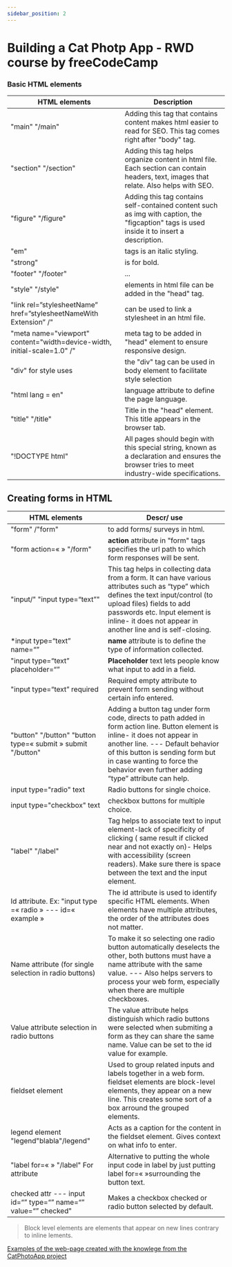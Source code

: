 ```yaml
---
sidebar_position: 2
---
```


# Building a Cat Photp App - RWD course by freeCodeCamp

### Basic HTML elements

| HTML elements    | Description |
| -------- | ------- |
| "main" "/main"  | Adding this tag that contains content makes html easier to read for SEO. This tag comes right after "body" tag.    |
| "section" "/section" | Adding this tag helps organize content in html file. Each section can contain headers, text, images that relate. Also helps with SEO.     |
| "figure" "/figure"    | Adding this tag contains self-contained content such as img with caption, the "figcaption" tags is used inside it to insert a description.    |
| "em"    | tags is an italic styling.   |
| "strong"    | is for bold.    |
| "footer" "/footer"    | ...   |
| "style" "/style"    | elements in html file can be added in the "head" tag.   |
| "link rel=”stylesheetName” href=”stylesheetNameWith Extension” /"     | can be used to link a stylesheet in an html file.    |
| "meta name="viewport" content="width=device-width, initial-scale=1.0" /"    | meta tag to be added in "head" element to ensure responsive design.    |
| "div" for style uses    | the "div" tag  can be used in body element to facilitate style selection|
| "html lang = en"| language attribute to define the page language.    |
| "title" "/title"    | Title in the "head" element. This title appears in the browser tab.   |
| "!DOCTYPE html"    | All pages should begin with this special string, known as a declaration and ensures the browser tries to meet industry-wide specifications.    |


## Creating forms in HTML

|HTML elements |Descr/ use    |
|---|---|
|"form" /"form"|to add forms/ surveys in html.|
| "form action=«   » "/form"   | **action** attribute in "form" tags specifies the url path to which form responses will be sent.  |
|"input/" "input type=“text”" | This tag helps in collecting data from a form. It can have various attributes such as “type” which defines the text input/control (to upload files) fields to add passwords etc. Input element is inline- it does not appear in another line and is self-closing.  |
|*input type=“text” name=“”|  **name** attribute is to define the type of information collected. |
|"input type=“text” placeholder=“” | **Placeholder** text lets people know what input to add in a field.  |
|"input type=“text” required | Required empty attribute to prevent form sending without certain info entered.|
|"button" "/button"  "button type=« submit » submit "/button"|Adding a button tag under form code, directs to path added in form action line. Button element is inline- it does not appear in another line. --- Default behavior of this button is sending form but in case wanting to force the behavior even further adding “type” attribute can help.|
|input type="radio" text  | Radio buttons for single choice.|
|input type="checkbox" text| checkbox buttons for multiple choice.| | 
|"label" "/label" | Tag helps to associate text to input element-lack of specificity of clicking ( same result if clicked near and not exactly on)- Helps with accessibility (screen readers). Make sure there is space between the text and the input element.  |
|Id attribute. Ex: "input type =« radio » --- id=« example »| The id attribute is used to identify specific HTML elements. When elements have multiple attributes, the order of the attributes does not matter. |
|Name attribute (for single selection in radio buttons) |  To make it so selecting one radio button automatically deselects the other, both buttons must have a name attribute with the same value. --- Also helps servers to process your web form, especially when there are multiple checkboxes.|
|Value attribute selection in radio buttons |  The value attribute helps distinguish which radio buttons were selected when submiting a form as they can share the same name. Value can be set to the id value for example.|
|fieldset element |  Used to group related inputs and labels together in a web form. fieldset elements are block-level elements, they appear on a new line. This creates some sort of a box arround the grouped elements.|
|legend element "legend"blabla"/legend"|  Acts as a caption for the content in the fieldset element. Gives context on what info to enter. |
|"label for=«  » "/label" For attribute | Alternative to putting the whole input code in label by just putting label for=«  »surrounding the button text. |
|checked attr --- input id=“” type=“” name=“” value=“” checked" |Makes a checkbox checked or radio button selected by default. |

> Block level elements are elements that appear on new lines contrary to inline lements.

[Examples of the web-page created with the knowlege from the CatPhotoApp project](example-building-cat-app.html)